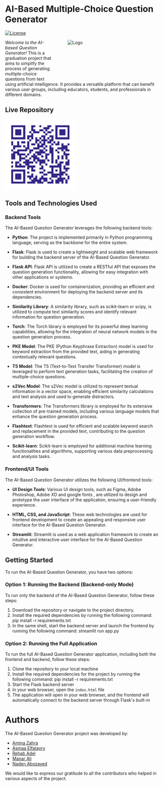 # AI-Based Multiple-Choice Question Generator

[![License](https://img.shields.io/badge/License-MIT-blue.svg)](https://opensource.org/licenses/MIT)

<div>
  <img src="./images/logo.svg" alt="Logo" width="300" height="120" align="right" style="margin-left: 40px;">
  
  <p align="left">
    <em>Welcome to the AI-based Question Generator!</em> This is a graduation project that aims to simplify the process of generating multiple-choice questions from text using artificial intelligence. It provides a versatile platform that can benefit various user groups, including educators, students, and professionals in different domains.
  </p>
</div>

## Live Repository

<div >
<img src="./Quera_QR.png" alt="QR" width="230" height="230"  style="margin: auto;" >
</div>

## Tools and Technologies Used

### Backend Tools

The AI-Based Question Generator leverages the following backend tools:

- **Python**: The project is implemented primarily in Python programming language, serving as the backbone for the entire system.

- **Flask**: Flask is used to create a lightweight and scalable web framework for building the backend server of the AI-Based Question Generator.

- **Flask API**: Flask API is utilized to create a RESTful API that exposes the question generation functionality, allowing for easy integration with other applications or systems.

- **Docker**: Docker is used for containerization, providing an efficient and consistent environment for deploying the backend server and its dependencies.

- **Similarity Library**: A similarity library, such as scikit-learn or scipy, is utilized to compute text similarity scores and identify relevant information for question generation.

- **Torch**: The Torch library is employed for its powerful deep learning capabilities, allowing for the integration of neural network models in the question generation process.

- **PKE Model**: The PKE (Python Keyphrase Extraction) model is used for keyword extraction from the provided text, aiding in generating contextually relevant questions.

- **T5 Model**: The T5 (Text-to-Text Transfer Transformer) model is leveraged to perform text generation tasks, facilitating the creation of multiple-choice questions.

- **s2Vec Model**: The s2Vec model is utilized to represent textual information in a vector space, enabling efficient similarity calculations and text analysis and used to generate distractors.

- **Transformers**: The Transformers library is employed for its extensive collection of pre-trained models, including various language models that enhance the question generation process.

- **Flashtext**: Flashtext is used for efficient and scalable keyword search and replacement in the provided text, contributing to the question generation workflow.

- **Scikit-learn**: Scikit-learn is employed for additional machine learning functionalities and algorithms, supporting various data preprocessing and analysis tasks.

### Frontend/UI Tools

The AI-Based Question Generator utilizes the following UI/frontend tools:

- **UI Design Tools**: Various UI design tools, such as Figma, Adobe Photoshop, Adobe XD and google fonts , are utilized to design and prototype the user interface of the application, ensuring a user-friendly experience.

- **HTML, CSS, and JavaScript**: These web technologies are used for frontend development to create an appealing and responsive user interface for the AI-Based Question Generator.

- **Streamlit**: Streamlit is used as a web application framework to create an intuitive and interactive user interface for the AI-Based Question Generator.

## Getting Started

To run the AI-Based Question Generator, you have two options:

### Option 1: Running the Backend (Backend-only Mode)

To run only the backend of the AI-Based Question Generator, follow these steps:

1. Download the repository or navigate to the project directory.
2. Install the required dependencies by running the following command:
   pip install -r requirements.txt
3. In the same shell, start the backend server and launch the frontend by running the following command:
   streamlit run app.py

### Option 2: Running the Full Application

To run the full AI-Based Question Generator application, including both the frontend and backend, follow these steps:

1. Clone the repository to your local machine
2. Install the required dependencies for the project by running the following command:
   pip install -r requirements.txt
3. Start the Flask backend server
4. In your web browser, open the `index.html` file
5. The application will open in your web browser, and the frontend will automatically connect to the backend server through Flask's built-in

# Authors

The AI-Based Question Generator project was developed by:

- [Amina Zahra](https://github.com/Aminazahra20/Aminazahra20)
- [Asmaa Elfatayry](https://github.com/asmaa-elfatayry)
- [Rehab Adel](https://github.com/Rehab-Adel)
- [Manar Ali](https://github.com/Manaraligomaa)
- [Naden Abozayed ](https://github.com/NadenAbozayed)

We would like to express our gratitude to all the contributors who helped in various aspects of the project.
